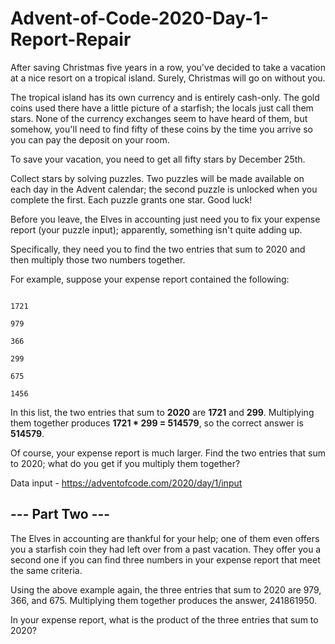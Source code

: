 # Advent-of-Code-2020-Day-1-Report-Repair



After saving Christmas five years in a row, you've decided to take a vacation at a nice resort on a tropical island. Surely, Christmas will go on without you.



The tropical island has its own currency and is entirely cash-only. The gold coins used there have a little picture of a starfish; the locals just call them stars. None of the currency exchanges seem to have heard of them, but somehow, you'll need to find fifty of these coins by the time you arrive so you can pay the deposit on your room.



To save your vacation, you need to get all fifty stars by December 25th.



Collect stars by solving puzzles. Two puzzles will be made available on each day in the Advent calendar; the second puzzle is unlocked when you complete the first. Each puzzle grants one star. Good luck!



Before you leave, the Elves in accounting just need you to fix your expense report (your puzzle input); apparently, something isn't quite adding up.



Specifically, they need you to find the two entries that sum to 2020 and then multiply those two numbers together.



For example, suppose your expense report contained the following:

```

1721

979

366

299

675

1456

```

In this list, the two entries that sum to **2020** are **1721** and **299**. Multiplying them together produces **1721 * 299 = 514579**, so the correct answer is **514579**.



Of course, your expense report is much larger. Find the two entries that sum to 2020; what do you get if you multiply them together?



Data input - https://adventofcode.com/2020/day/1/input



## --- Part Two ---



The Elves in accounting are thankful for your help; one of them even offers you a starfish coin they had left over from a past vacation. They offer you a second one if you can find three numbers in your expense report that meet the same criteria.



Using the above example again, the three entries that sum to 2020 are 979, 366, and 675. Multiplying them together produces the answer, 241861950.



In your expense report, what is the product of the three entries that sum to 2020?



